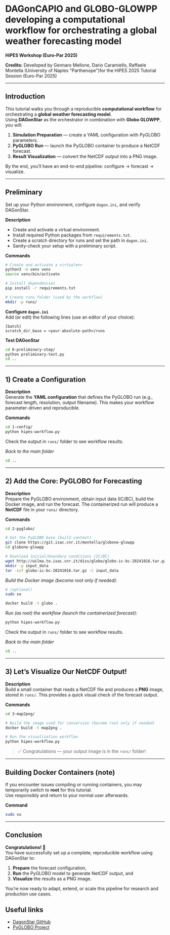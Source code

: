 # DAGonCAPIO and GLOBO-GLOWPP developing a computational workflow for orchestrating a global weather forecasting model 
**HiPES Workshop (Euro-Par 2025)**

**Credits:** Developed by Gennaro Mellone, Dario Caramiello, Raffaele Montella (University of Naples "Parthenope")for the HiPES 2025 Tutorial Session (Euro-Par 2025)

---
## Introduction
This tutorial walks you through a reproducible **computational workflow** for orchestrating a **global weather forecasting model**.  
Using **DAGonStar** as the orchestrator in combination with **Globo GLOWPP**, you will:

1. **Simulation Preparation** — create a YAML configuration with PyGLOBO parameters.  
2. **PyGLOBO Run** — launch the PyGLOBO container to produce a NetCDF forecast.  
3. **Result Visualization** — convert the NetCDF output into a PNG image.

By the end, you’ll have an end-to-end pipeline: configure → forecast → visualize.

---

## Preliminary

Set up your Python environment, configure `dagon.ini`, and verify DAGonStar.

**Description**  
- Create and activate a virtual environment.  
- Install required Python packages from `requirements.txt`.  
- Create a scratch directory for runs and set the path in `dagon.ini`.  
- Sanity-check your setup with a preliminary script.  

**Commands**
```bash
# Create and activate a virtualenv
python3 -m venv venv
source venv/bin/activate

# Install dependencies
pip install -r requirements.txt

# Create runs folder (used by the workflow)
mkdir -p runs/
```

**Configure `dagon.ini`**  
Add (or edit) the following lines (use an editor of your choice):
```
[batch]
scratch_dir_base = <your-absolute-path>/runs
```

**Test DAGonStar**
```bash
cd 0-preliminary-step/
python preliminary-test.py
cd ..
```

---

## 1) Create a Configuration

**Description**  
Generate the **YAML configuration** that defines the PyGLOBO run (e.g., forecast length, resolution, output filename). This makes your workflow parameter-driven and reproducible.

**Commands**
```bash
cd 1-config/
python hipes-workflow.py
```

Check the output in `runs/` folder to see workflow results.

*Back to the main folder*
```bash
cd ..
```

---

## 2) Add the Core: PyGLOBO for Forecasting

**Description**  
Prepare the PyGLOBO environment, obtain input data (IC/BC), build the Docker image, and run the forecast. The containerized run will produce a **NetCDF** file in your `runs/` directory.

**Commands**
```bash
cd 2-pyglobo/

# Get the PyGLOBO base (build context)
git clone https://git.isac.cnr.it/montella/globone-glowpp
cd globone-glowpp

# Download initial/boundary conditions (IC/BC)
wget http://wilma.to.isac.cnr.it/diss/globo/globo-ic-bc-20241016.tar.gz
mkdir -p input_data
tar -xzf globo-ic-bc-20241016.tar.gz -C input_data
```

*Build the Docker image (become root only if needed):*
```bash
# (optional)
sudo su

docker build -t globo .

```

*Run (as root) the workflow (launch the containerized forecast):*
```bash
python hipes-workflow.py
```

Check the output in `runs/` folder to see workflow results.

*Back to the main folder*
```bash
cd ..
```
---

## 3) Let’s Visualize Our NetCDF Output!

**Description**  
Build a small container that reads a NetCDF file and produces a **PNG** image, stored in `runs/`. This provides a quick visual check of the forecast output.

**Commands**
```bash
cd 3-map2png/

# Build the image used for conversion (become root only if needed)
docker build -t map2png .

# Run the visualization workflow
python hipes-workflow.py
```

> ✅ Congratulations — your output image is in the `runs/` folder!

---

## Building Docker Containers (note)
If you encounter issues compiling or running containers, you may temporarily switch to **root** for this tutorial.  
Use responsibly and return to your normal user afterwards.

**Command**
```bash
sudo su
```

---

## Conclusion
**Congratulations! 🎉**  
You have successfully set up a complete, reproducible workflow using DAGonStar to:  
1. **Prepare** the forecast configuration,  
2. **Run** the PyGLOBO model to generate NetCDF output, and  
3. **Visualize** the results as a PNG image.  

You’re now ready to adapt, extend, or scale this pipeline for research and production use cases.  


## Useful links
- [DagonStar GitHub](https://github.com/DagOnStar/dagonstar)  
- [PyGLOBO Project](https://git.isac.cnr.it/montella/globone-glowpp)  
